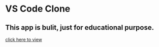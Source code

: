 # VS Code Clone

## This app is bulit, just for educational purpose.

[click here to view](https://dinesh-vscode-clone.netlify.app/)